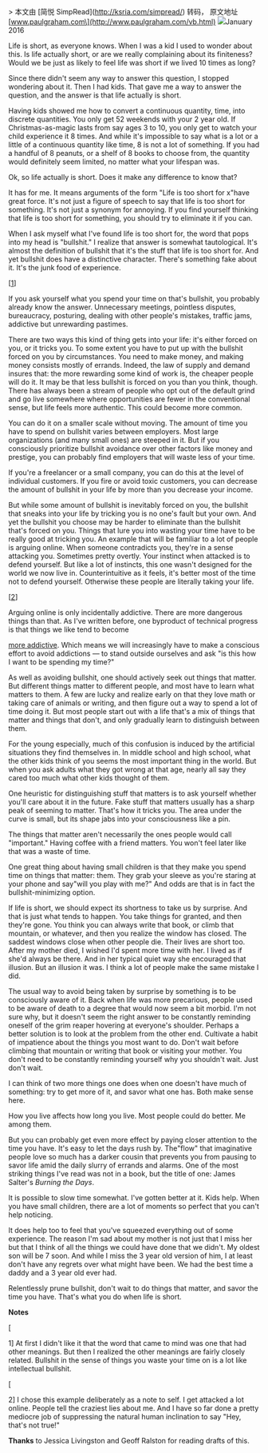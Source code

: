 \> 本文由 \[简悦 SimpRead\](http://ksria.com/simpread/) 转码， 原文地址 \[www.paulgraham.com\](http://www.paulgraham.com/vb.html) ![](https://sep.yimg.com/ay/paulgraham/life-is-short-1.gif)January 2016

Life is short, as everyone knows. When I was a kid I used to wonder about this. Is life actually short, or are we really complaining about its finiteness? Would we be just as likely to feel life was short if we lived 10 times as long?

Since there didn't seem any way to answer this question, I stopped wondering about it. Then I had kids. That gave me a way to answer the question, and the answer is that life actually is short.

Having kids showed me how to convert a continuous quantity, time, into discrete quantities. You only get 52 weekends with your 2 year old. If Christmas-as-magic lasts from say ages 3 to 10, you only get to watch your child experience it 8 times. And while it's impossible to say what is a lot or a little of a continuous quantity like time, 8 is not a lot of something. If you had a handful of 8 peanuts, or a shelf of 8 books to choose from, the quantity would definitely seem limited, no matter what your lifespan was.

Ok, so life actually is short. Does it make any difference to know that?

It has for me. It means arguments of the form "Life is too short for x"have great force. It's not just a figure of speech to say that life is too short for something. It's not just a synonym for annoying. If you find yourself thinking that life is too short for something, you should try to eliminate it if you can.

When I ask myself what I've found life is too short for, the word that pops into my head is "bullshit." I realize that answer is somewhat tautological. It's almost the definition of bullshit that it's the stuff that life is too short for. And yet bullshit does have a distinctive character. There's something fake about it. It's the junk food of experience.

\[[1](#f1n)\]

If you ask yourself what you spend your time on that's bullshit, you probably already know the answer. Unnecessary meetings, pointless disputes, bureaucracy, posturing, dealing with other people's mistakes, traffic jams, addictive but unrewarding pastimes.

There are two ways this kind of thing gets into your life: it's either forced on you, or it tricks you. To some extent you have to put up with the bullshit forced on you by circumstances. You need to make money, and making money consists mostly of errands. Indeed, the law of supply and demand insures that: the more rewarding some kind of work is, the cheaper people will do it. It may be that less bullshit is forced on you than you think, though. There has always been a stream of people who opt out of the default grind and go live somewhere where opportunities are fewer in the conventional sense, but life feels more authentic. This could become more common.

You can do it on a smaller scale without moving. The amount of time you have to spend on bullshit varies between employers. Most large organizations (and many small ones) are steeped in it. But if you consciously prioritize bullshit avoidance over other factors like money and prestige, you can probably find employers that will waste less of your time.

If you're a freelancer or a small company, you can do this at the level of individual customers. If you fire or avoid toxic customers, you can decrease the amount of bullshit in your life by more than you decrease your income.

But while some amount of bullshit is inevitably forced on you, the bullshit that sneaks into your life by tricking you is no one's fault but your own. And yet the bullshit you choose may be harder to eliminate than the bullshit that's forced on you. Things that lure you into wasting your time have to be really good at tricking you. An example that will be familiar to a lot of people is arguing online. When someone contradicts you, they're in a sense attacking you. Sometimes pretty overtly. Your instinct when attacked is to defend yourself. But like a lot of instincts, this one wasn't designed for the world we now live in. Counterintuitive as it feels, it's better most of the time not to defend yourself. Otherwise these people are literally taking your life.

\[[2](#f2n)\]

Arguing online is only incidentally addictive. There are more dangerous things than that. As I've written before, one byproduct of technical progress is that things we like tend to become

[more addictive](http://www.paulgraham.com/addiction.html). Which means we will increasingly have to make a conscious effort to avoid addictions — to stand outside ourselves and ask "is this how I want to be spending my time?"

As well as avoiding bullshit, one should actively seek out things that matter. But different things matter to different people, and most have to learn what matters to them. A few are lucky and realize early on that they love math or taking care of animals or writing, and then figure out a way to spend a lot of time doing it. But most people start out with a life that's a mix of things that matter and things that don't, and only gradually learn to distinguish between them.

For the young especially, much of this confusion is induced by the artificial situations they find themselves in. In middle school and high school, what the other kids think of you seems the most important thing in the world. But when you ask adults what they got wrong at that age, nearly all say they cared too much what other kids thought of them.

One heuristic for distinguishing stuff that matters is to ask yourself whether you'll care about it in the future. Fake stuff that matters usually has a sharp peak of seeming to matter. That's how it tricks you. The area under the curve is small, but its shape jabs into your consciousness like a pin.

The things that matter aren't necessarily the ones people would call "important." Having coffee with a friend matters. You won't feel later like that was a waste of time.

One great thing about having small children is that they make you spend time on things that matter: them. They grab your sleeve as you're staring at your phone and say"will you play with me?" And odds are that is in fact the bullshit-minimizing option.

If life is short, we should expect its shortness to take us by surprise. And that is just what tends to happen. You take things for granted, and then they're gone. You think you can always write that book, or climb that mountain, or whatever, and then you realize the window has closed. The saddest windows close when other people die. Their lives are short too. After my mother died, I wished I'd spent more time with her. I lived as if she'd always be there. And in her typical quiet way she encouraged that illusion. But an illusion it was. I think a lot of people make the same mistake I did.

The usual way to avoid being taken by surprise by something is to be consciously aware of it. Back when life was more precarious, people used to be aware of death to a degree that would now seem a bit morbid. I'm not sure why, but it doesn't seem the right answer to be constantly reminding oneself of the grim reaper hovering at everyone's shoulder. Perhaps a better solution is to look at the problem from the other end. Cultivate a habit of impatience about the things you most want to do. Don't wait before climbing that mountain or writing that book or visiting your mother. You don't need to be constantly reminding yourself why you shouldn't wait. Just don't wait.

I can think of two more things one does when one doesn't have much of something: try to get more of it, and savor what one has. Both make sense here.

How you live affects how long you live. Most people could do better. Me among them.

But you can probably get even more effect by paying closer attention to the time you have. It's easy to let the days rush by. The"flow" that imaginative people love so much has a darker cousin that prevents you from pausing to savor life amid the daily slurry of errands and alarms. One of the most striking things I've read was not in a book, but the title of one: James Salter's _Burning the Days_.

It is possible to slow time somewhat. I've gotten better at it. Kids help. When you have small children, there are a lot of moments so perfect that you can't help noticing.

It does help too to feel that you've squeezed everything out of some experience. The reason I'm sad about my mother is not just that I miss her but that I think of all the things we could have done that we didn't. My oldest son will be 7 soon. And while I miss the 3 year old version of him, I at least don't have any regrets over what might have been. We had the best time a daddy and a 3 year old ever had.

Relentlessly prune bullshit, don't wait to do things that matter, and savor the time you have. That's what you do when life is short.

**Notes**

\[

1\] At first I didn't like it that the word that came to mind was one that had other meanings. But then I realized the other meanings are fairly closely related. Bullshit in the sense of things you waste your time on is a lot like intellectual bullshit.

\[

2\] I chose this example deliberately as a note to self. I get attacked a lot online. People tell the craziest lies about me. And I have so far done a pretty mediocre job of suppressing the natural human inclination to say "Hey, that's not true!"

**Thanks** to Jessica Livingston and Geoff Ralston for reading drafts of this.